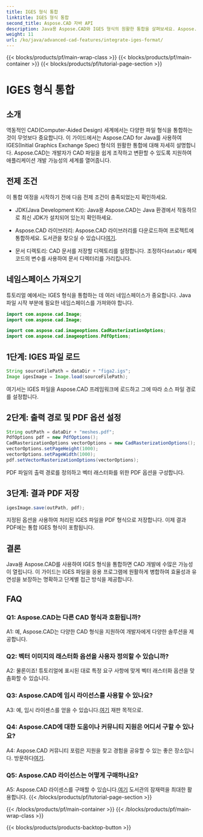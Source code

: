 ```yaml
---
title: IGES 형식 통합
linktitle: IGES 형식 통합
second_title: Aspose.CAD 자바 API
description: Java용 Aspose.CAD와 IGES 형식의 원활한 통합을 살펴보세요. Aspose.CAD의 강력한 기능을 활용하여 CAD 개발 경험을 향상시키는 단계별 가이드를 따르십시오.
weight: 11
url: /ko/java/advanced-cad-features/integrate-iges-format/
---
```


{{< blocks/products/pf/main-wrap-class >}}
{{< blocks/products/pf/main-container >}}
{{< blocks/products/pf/tutorial-page-section >}}

# IGES 형식 통합

## 소개

역동적인 CAD(Computer-Aided Design) 세계에서는 다양한 파일 형식을 통합하는 것이 무엇보다 중요합니다. 이 가이드에서는 Aspose.CAD for Java를 사용하여 IGES(Initial Graphics Exchange Spec) 형식의 원활한 통합에 대해 자세히 설명합니다. Aspose.CAD는 개발자가 CAD 파일을 쉽게 조작하고 변환할 수 있도록 지원하여 애플리케이션 개발 가능성의 세계를 열어줍니다.

## 전제 조건

이 통합 여정을 시작하기 전에 다음 전제 조건이 충족되었는지 확인하세요.

- JDK(Java Development Kit): Java용 Aspose.CAD는 Java 환경에서 작동하므로 최신 JDK가 설치되어 있는지 확인하세요.

-  Aspose.CAD 라이브러리: Aspose.CAD 라이브러리를 다운로드하여 프로젝트에 통합하세요. 도서관을 찾으실 수 있습니다[여기](https://releases.aspose.com/cad/java/).

-  문서 디렉토리: CAD 문서를 저장할 디렉토리를 설정합니다. 조정하다`dataDir` 예제 코드의 변수를 사용하여 문서 디렉터리를 가리킵니다.

## 네임스페이스 가져오기

튜토리얼 예에서는 IGES 형식을 통합하는 데 여러 네임스페이스가 중요합니다. Java 파일 시작 부분에 필요한 네임스페이스를 가져와야 합니다.

```java
import com.aspose.cad.Image;
import com.aspose.cad.Image;

import com.aspose.cad.imageoptions.CadRasterizationOptions;
import com.aspose.cad.imageoptions.PdfOptions;
```

## 1단계: IGES 파일 로드

```java
String sourceFilePath = dataDir + "figa2.igs";
Image igesImage = Image.load(sourceFilePath);
```

여기서는 IGES 파일을 Aspose.CAD 프레임워크에 로드하고 그에 따라 소스 파일 경로를 설정합니다.

## 2단계: 출력 경로 및 PDF 옵션 설정

```java
String outPath = dataDir + "meshes.pdf";
PdfOptions pdf = new PdfOptions();
CadRasterizationOptions vectorOptions = new CadRasterizationOptions();
vectorOptions.setPageHeight(1000);
vectorOptions.setPageWidth(1000);
pdf.setVectorRasterizationOptions(vectorOptions);
```

PDF 파일의 출력 경로를 정의하고 벡터 래스터화를 위한 PDF 옵션을 구성합니다.

## 3단계: 결과 PDF 저장

```java
igesImage.save(outPath, pdf);
```

지정된 옵션을 사용하여 처리된 IGES 파일을 PDF 형식으로 저장합니다. 이제 결과 PDF에는 통합 IGES 형식이 포함됩니다.

## 결론

Java용 Aspose.CAD를 사용하여 IGES 형식을 통합하면 CAD 개발에 수많은 가능성이 열립니다. 이 가이드는 IGES 파일을 응용 프로그램에 원활하게 병합하여 효율성과 유연성을 보장하는 명확하고 단계별 접근 방식을 제공합니다.

## FAQ

### Q1: Aspose.CAD는 다른 CAD 형식과 호환됩니까?

A1: 예, Aspose.CAD는 다양한 CAD 형식을 지원하여 개발자에게 다양한 솔루션을 제공합니다.

### Q2: 벡터 이미지의 래스터화 옵션을 사용자 정의할 수 있습니까?

A2: 물론이죠! 튜토리얼에 표시된 대로 특정 요구 사항에 맞게 벡터 래스터화 옵션을 맞춤화할 수 있습니다.

### Q3: Aspose.CAD에 임시 라이선스를 사용할 수 있나요?

 A3: 예, 임시 라이센스를 얻을 수 있습니다.[여기](https://purchase.aspose.com/temporary-license/) 재판 목적으로.

### Q4: Aspose.CAD에 대한 도움이나 커뮤니티 지원은 어디서 구할 수 있나요?

 A4: Aspose.CAD 커뮤니티 포럼은 지원을 찾고 경험을 공유할 수 있는 좋은 장소입니다. 방문하다[여기](https://forum.aspose.com/c/cad/19).

### Q5: Aspose.CAD 라이선스는 어떻게 구매하나요?

 A5: Aspose.CAD 라이센스를 구매할 수 있습니다.[여기](https://purchase.aspose.com/buy) 도서관의 잠재력을 최대한 활용합니다.
{{< /blocks/products/pf/tutorial-page-section >}}

{{< /blocks/products/pf/main-container >}}
{{< /blocks/products/pf/main-wrap-class >}}

{{< blocks/products/products-backtop-button >}}
